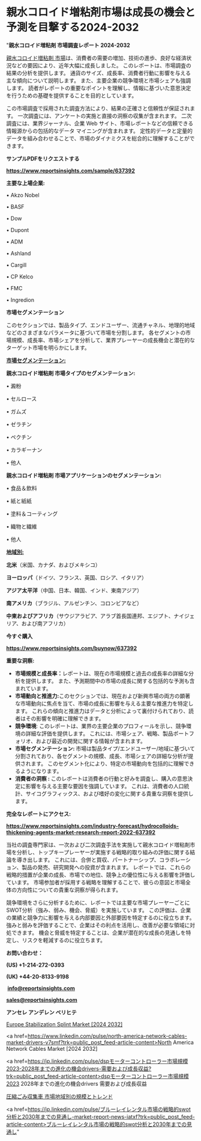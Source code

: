 # 親水コロイド増粘剤市場は成長の機会と予測を目撃する2024-2032

"<strong>親水コロイド増粘剤 市場調査レポート 2024-2032</strong>

<a href=https://www.reportsinsights.com/sample/637392>親水コロイド増粘剤 市場</a>は、消費者の需要の増加、技術の進歩、良好な経済状況などの要因により、近年大幅に成長しました。 このレポートは、市場調査の結果の分析を提供します。 通貨のサイズ、成長率、消費者行動に影響を与える主な傾向について説明します。 また、主要企業の競争環境と市場シェアも強調します。 読者がレポートの重要なポイントを理解し、情報に基づいた意思決定を行うための基礎を提供することを目的としています。

この市場調査で採用された調査方法により、結果の正確さと信頼性が保証されます。 一次調査には、アンケートの実施と直接の洞察の収集が含まれます。 二次調査には、業界ジャーナル、企業 Web サイト、市場レポートなどの信頼できる情報源からの包括的なデータ マイニングが含まれます。 定性的データと定量的データを組み合わせることで、市場のダイナミクスを総合的に理解することができます。

<strong><b>サンプルPDFをリクエストする</b></strong>

<a href=https://www.reportsinsights.com/sample/637392><strong><u>https://www.reportsinsights.com/sample/637392</u></strong></a>

<strong>主要な上場企業:</strong>

• Akzo Nobel

• BASF

• Dow

• Dupont

• ADM

• Ashland

• Cargill

• CP Kelco

• FMC

• Ingredion

<strong>市場セグメンテーション</strong>

このセクションでは、製品タイプ、エンドユーザー、流通チャネル、地理的地域などのさまざまなパラメータに基づいて市場を分割します。 各セグメントの市場規模、成長率、市場シェアを分析して、業界プレーヤーの成長機会と潜在的なターゲット市場を明らかにします。

<strong><u>市場セグメンテーション</u></strong><strong><u>:</u></strong>

<strong>親水コロイド増粘剤 市場タイプのセグメンテーション:</strong>

• 澱粉

• セルロース

• ガムズ

• ゼラチン

• ペクチン

• カラギーナン

• 他人

<strong>親水コロイド増粘剤 市場アプリケーションのセグメンテーション:</strong>

• 食品＆飲料

• 紙と紙紙

• 塗料＆コーティング

• 織物と繊維

• 他人

<strong><u>地域別</u></strong><strong><u>:</u></strong>

<strong>北米</strong>（米国、カナダ、およびメキシコ）

<strong>ヨーロッパ</strong>（ドイツ、フランス、英国、ロシア、イタリア）

<strong>アジア太平洋</strong>（中国、日本、韓国、インド、東南アジア）

<strong>南アメリカ</strong>（ブラジル、アルゼンチン、コロンビアなど）

<strong>中東およびアフリカ</strong>（サウジアラビア、アラブ首長国連邦、エジプト、ナイジェリア、および南アフリカ）

<strong>今すぐ購入</strong>

<a href=https://www.reportsinsights.com/buynow/637392><strong><u>https://www.reportsinsights.com/buynow/637392</u></strong></a>

<strong>重要な洞察:</strong>
<ul>
  <li><strong>市場規模と成長率：</strong>レポートは、現在の市場規模と過去の成長率の詳細な分析を提供します。 また、予測期間中の市場の成長に関する包括的な予測も含まれています。</li>
  <li><strong>市場動向と推進力:</strong>このセクションでは、現在および新興市場の両方の顕著な市場動向に焦点を当て、市場の成長に影響を与える主要な推進力を特定します。 これらの傾向と推進力はデータと分析によって裏付けられており、読者はその影響を明確に理解できます。</li>
  <li><strong>競争環境</strong>: このレポートは、業界の主要企業のプロフィールを示し、競争環境の詳細な評価を提供します。 これには、市場シェア、戦略、製品ポートフォリオ、および最近の開発に関する情報が含まれます。</li>
  <li><strong>市場セグメンテーション: </strong>市場は製品タイプ/エンドユーザー/地域に基づいて分割されており、各セグメントの規模、成長、市場シェアの詳細な分析が提供されます。 このセグメント化により、特定の市場動向を包括的に理解できるようになります。</li>
  <li><strong>消費者の洞察 : </strong>このレポートは消費者の行動と好みを調査し、購入の意思決定に影響を与える主要な要因を強調しています。 これは、消費者の人口統計、サイコグラフィックス、および嗜好の変化に関する貴重な洞察を提供します。</li>
</ul>
<strong>完全なレポートにアクセス:</strong>

<a href=https://www.reportsinsights.com/industry-forecast/hydrocolloids-thickening-agents-market-research-report-2022-637392><strong><u><b>https://www.reportsinsights.com/industry-forecast/hydrocolloids-thickening-agents-market-research-report-2022-637392</b></u></strong></a>

当社の調査専門家は、一次および二次調査手法を実施して親水コロイド増粘剤市場を分析し、トップキープレーヤーが実施する戦略的取り組みの評価に関する結論を導き出します。 これには、合併と買収、パートナーシップ、コラボレーション、製品の発売、研究開発への投資が含まれます。 レポートでは、これらの戦略的措置が企業の成長、市場での地位、競争上の優位性に与える影響を評価しています。 市場参加者が採用する戦略を理解することで、彼らの意図と市場全体の方向性についての貴重な洞察が得られます。

競争環境をさらに分析するために、レポートでは主要な市場プレーヤーごとにSWOT分析（強み、弱み、機会、脅威）を実施しています。 この評価は、企業の業績と競争力に影響を与える内部要因と外部要因を特定するのに役立ちます。 強みと弱みを評価することで、企業はその利点を活用し、改善が必要な領域に対処できます。 機会と脅威を特定することは、企業が潜在的な成長の見通しを特定し、リスクを軽減するのに役立ちます。

<strong>お問い合わせ：</strong>

<strong>(US) +1-214-272-0393</strong>

<strong>(UK) +44-20-8133-9198</strong>

<strong> </strong><a href=info@reportsinsights.com><strong><u>info@reportsinsights.com</u></strong></a>

<a href=sales@reportsinsights.com><strong><u>sales@reportsinsights.com</u></strong></a>

<strong>アンセレ アンデレン ベリヒテ</strong>

<a href=https://www.linkedin.com/pulse/europe-stabilization-splint-market-latest-trends-ehaoe/>Europe Stabilization Splint Market [2024 2032]</a>

<a href=https://www.linkedin.com/pulse/north-america-network-cables-market-drivers-v7smf?trk=public_post_feed-article-content>North America Network Cables Market [2024 2032]</a>

<a href=https://jp.linkedin.com/pulse/dspモーターコントローラー市場規模2023-2028年までの進化の機会drivers-需要および成長収益?trk=public_post_feed-article-content>dspモーターコントローラー市場規模2023 2028年までの進化の機会drivers 需要および成長収益</a>

<a href=https://www.linkedin.com/pulse/圧縮ごみ収集車-市場地域別の規模とトレンド-community-market-research/>圧縮ごみ収集車 市場地域別の規模とトレンド</a>

<a href=https://jp.linkedin.com/pulse/ブルーレイレンタル市場の戦略的swot分析と2030年までの見通し-market-report-news-iatxf?trk=public_post_feed-article-content>ブルーレイレンタル市場の戦略的swot分析と2030年までの見通し</a>"
